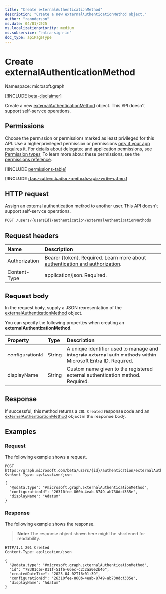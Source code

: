 ```yaml
---
title: "Create externalAuthenticationMethod"
description: "Create a new externalAuthenticationMethod object."
author: "rannderson"
ms.date: 04/01/2025
ms.localizationpriority: medium
ms.subservice: "entra-sign-in"
doc_type: apiPageType
---
```


# Create externalAuthenticationMethod

Namespace: microsoft.graph

[!INCLUDE [beta-disclaimer](../../includes/beta-disclaimer.md)]

Create a new [externalAuthenticationMethod](../resources/externalauthenticationmethod.md) object. This API doesn't support self-service operations.

## Permissions

Choose the permission or permissions marked as least privileged for this API. Use a higher privileged permission or permissions [only if your app requires it](/graph/permissions-overview#best-practices-for-using-microsoft-graph-permissions). For details about delegated and application permissions, see [Permission types](/graph/permissions-overview#permission-types). To learn more about these permissions, see the [permissions reference](/graph/permissions-reference).

<!-- { "blockType": "permissions", "name": "authentication_post_externalauthenticationmethods" } -->
[!INCLUDE [permissions-table](../includes/permissions/authentication-post-externalauthenticationmethods-permissions.md)]

[!INCLUDE [rbac-authentication-methods-apis-write-others](../includes/rbac-for-apis/rbac-authentication-methods-apis-write-others.md)]

## HTTP request

Assign an external authentication method to another user. This API doesn't support self-service operations.
<!-- { "blockType": "ignored" } -->
``` http
POST /users/{usersId}/authentication/externalAuthenticationMethods
```

## Request headers

|Name|Description|
|:---|:---|
|Authorization|Bearer {token}. Required. Learn more about [authentication and authorization](/graph/auth/auth-concepts).|
|Content-Type|application/json. Required.|

## Request body

In the request body, supply a JSON representation of the [externalAuthenticationMethod](../resources/externalauthenticationmethod.md) object.

You can specify the following properties when creating an **externalAuthenticationMethod**.

|Property|Type|Description|
|:---|:---|:---|
|configurationId|String|A unique identifier used to manage and integrate external auth methods within Microsoft Entra ID. Required.|
|displayName|String|Custom name given to the registered external authentication method. Required.|



## Response

If successful, this method returns a `201 Created` response code and an [externalAuthenticationMethod](../resources/externalauthenticationmethod.md) object in the response body.

## Examples

### Request

The following example shows a request.
<!-- {
  "blockType": "request",
  "name": "create_externalauthenticationmethod_from_"
}
-->
``` http
POST https://graph.microsoft.com/beta/users/{id}/authentication/externalAuthenticationMethods
Content-Type: application/json

{
  "@odata.type": "#microsoft.graph.externalAuthenticationMethod",
  "configurationId": "26310fee-860b-4eab-8749-ab730dcf335e",
  "displayName": "Adatum"
}
```


### Response

The following example shows the response.
>**Note:** The response object shown here might be shortened for readability.
<!-- {
  "blockType": "response",
  "truncated": true,
  "@odata.type": "microsoft.graph.externalAuthenticationMethod"
}
-->
``` http
HTTP/1.1 201 Created
Content-Type: application/json

{
  "@odata.type": "#microsoft.graph.externalAuthenticationMethod",
  "id": "78381c69-811f-51f6-66ec-c2c2aa0e2b46",
  "createdDateTime": "2025-04-02T16:01:39",
  "configurationId": "26310fee-860b-4eab-8749-ab730dcf335e",
  "displayName": "Adatum"
}
```

